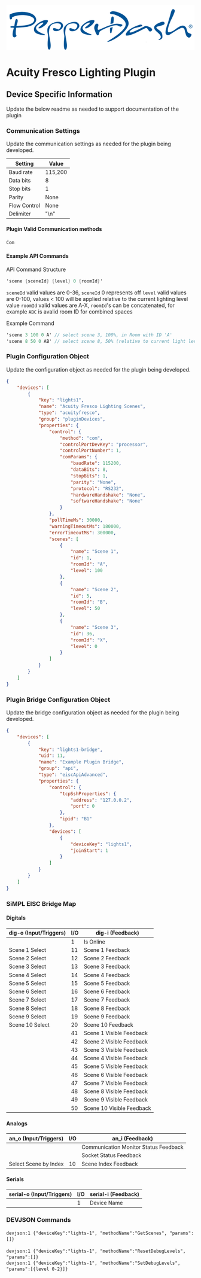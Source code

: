 ![PepperDash Logo](/images/logo_pdt_no_tagline_600.png)

# Acuity Fresco Lighting Plugin

## Device Specific Information

Update the below readme as needed to support documentation of the plugin

### Communication Settings

Update the communication settings as needed for the plugin being developed.

| Setting      | Value   |
| ------------ | ------- |
| Baud rate    | 115,200 |
| Data bits    | 8       |
| Stop bits    | 1       |
| Parity       | None    |
| Flow Control | None    |
| Delimiter    | "\n"    |

#### Plugin Valid Communication methods

```c#
Com
```

#### Example API Commands

API Command Structure

```c#
'scene {sceneId} {level} 0 {roomId}'
```

`sceneId` valid values are 0-36, `sceneId` 0 represents off
`level` valid values are 0-100, values < 100 will be applied relative to the current lighting level value
`roomId` valid values are A-X, `roomId`'s can be concatenated, for example `ABC` is avalid room ID for combined spaces

Example Command

```c#
'scene 3 100 0 A' // select scene 3, 100%, in Room with ID 'A'
'scene 8 50 0 AB' // select scene 8, 50% (relative to current light level), in Rooms with ID 'A' & 'B'
```

### Plugin Configuration Object

Update the configuration object as needed for the plugin being developed.

```json
{
    "devices": [
        {
            "key": "lights1",
            "name": "Acuity Fresco Lighting Scenes",
            "type": "acuityfresco",
            "group": "pluginDevices",
            "properties": {
                "control": {
                    "method": "com",
                    "controlPortDevKey": "processor",
                    "controlPortNumber": 1,
                    "comParams": {
                        "baudRate": 115200,
                        "dataBits": 8,
                        "stopBits": 1,
                        "parity": "None",
                        "protocol": "RS232",
                        "hardwareHandshake": "None",
                        "softwareHandshake": "None"
                    }
                },
                "pollTimeMs": 30000,
                "warningTimeoutMs": 180000,
                "errorTimeoutMs": 300000,
                "scenes": [
                    {
                        "name": "Scene 1",
                        "id": 1,
                        "roomId": "A",
                        "level": 100
                    },
                    {
                        "name": "Scene 2",
                        "id": 5,
                        "roomId": "B",
                        "level": 50
                    },
                    {
                        "name": "Scene 3",
                        "id": 36,
                        "roomId": "X",
                        "level": 0
                    }
                ]
            }
        }
    ]
}
```

### Plugin Bridge Configuration Object

Update the bridge configuration object as needed for the plugin being developed.

```json
{
    "devices": [
        {
            "key": "lights1-bridge",
            "uid": 11,
            "name": "Example Plugin Bridge",
            "group": "api",
            "type": "eiscApiAdvanced",
            "properties": {
                "control": {
                    "tcpSshProperties": {
                        "address": "127.0.0.2",
                        "port": 0
                    },
                    "ipid": "B1"
                },
                "devices": [
                    {
                        "deviceKey": "lights1",
                        "joinStart": 1
                    }
                ]
            }
        }
    ]
}
```

### SiMPL EISC Bridge Map

#### Digitals

| dig-o (Input/Triggers) | I/O | dig-i (Feedback)          |
| ---------------------- | --- | ------------------------- |
|                        | 1   | Is Online                 |
| Scene 1 Select         | 11  | Scene 1 Feedback          |
| Scene 2 Select         | 12  | Scene 2 Feedback          |
| Scene 3 Select         | 13  | Scene 3 Feedback          |
| Scene 4 Select         | 14  | Scene 4 Feedback          |
| Scene 5 Select         | 15  | Scene 5 Feedback          |
| Scene 6 Select         | 16  | Scene 6 Feedback          |
| Scene 7 Select         | 17  | Scene 7 Feedback          |
| Scene 8 Select         | 18  | Scene 8 Feedback          |
| Scene 9 Select         | 19  | Scene 9 Feedback          |
| Scene 10 Select        | 20  | Scene 10 Feedback         |
|                        | 41  | Scene 1 Visible Feedback  |
|                        | 42  | Scene 2 Visible Feedback  |
|                        | 43  | Scene 3 Visible Feedback  |
|                        | 44  | Scene 4 Visible Feedback  |
|                        | 45  | Scene 5 Visible Feedback  |
|                        | 46  | Scene 6 Visible Feedback  |
|                        | 47  | Scene 7 Visible Feedback  |
|                        | 48  | Scene 8 Visible Feedback  |
|                        | 49  | Scene 9 Visible Feedback  |
|                        | 50  | Scene 10 Visible Feedback |

#### Analogs

| an_o (Input/Triggers) | I/O | an_i (Feedback)                       |
| --------------------- | --- | ------------------------------------- |
|                       |     | Communication Monitor Status Feedback |
|                       |     | Socket Status Feedback                |
| Select Scene by Index | 10  | Scene Index Feedback                  |

#### Serials

| serial-o (Input/Triggers) | I/O | serial-i (Feedback) |
| ------------------------- | --- | ------------------- |
|                           | 1   | Device Name         |

### DEVJSON Commands

```plaintext
devjson:1 {"deviceKey":"lights-1", "methodName":"GetScenes", "params":[]}

devjson:1 {"deviceKey":"lights-1", "methodName":"ResetDebugLevels", "params":[]}
devjson:1 {"deviceKey":"lights-1", "methodName":"SetDebugLevels", "params":[{level 0-2}]} 
```
